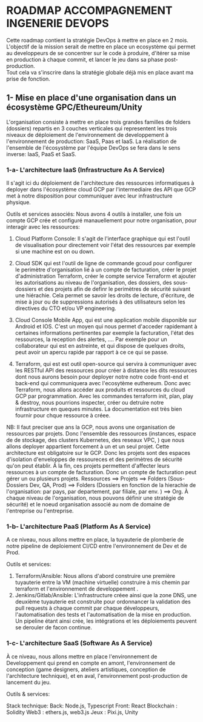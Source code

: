 # ROADMAP ACCOMPAGNEMENT INGENERIE DEVOPS #

Cette roadmap contient la stratégie DevOps à mettre en place en 2 mois. L'objectif de la mission serait de mettre en place un ecosystème qui permet au developpeurs de se concentrer sur le code à produire, d'itérer sa mise en production à chaque commit, et lancer le jeu dans sa phase post-production.   
Tout cela va s'inscrire dans la stratégie globale déjà mis en place avant ma prise de fonction.

## 1- Mise en place d'une organisation dans un écosystème GPC/Etheureum/Unity

L'organisation consiste à mettre en place trois grandes familles de folders (dossiers) repartis en 3 couches verticales qui representent les trois niveaux de déploiement de l'environnement de developpement à l'environnement de production: SaaS, Paas et IaaS. La réalisation de l'ensemble de l'écosystème par l'équipe DevOps se fera dans le sens inverse: IaaS, PaaS et SaaS. 

### 1-a- L'architecture IaaS (Infrastructure As A Service)

Il s'agit ici du déploiement de l'architecture des ressources informatiques à deployer dans l'écosystème cloud GCP par l'intermediaire des API que GCP met à notre disposition pour communiquer avec leur infrastructure physique.
 
Outils et services associés: Nous avons 4 outils à installer, une fois un compte GCP crée et configuré manauellement pour notre organisation, pour interagir avec les ressources:

1. Cloud Platform Console: Il s'agit de l'interface graphique qui est l'outil de visualisation pour directement voir l'état des ressources par exemple si une machine est on ou down.

2. Cloud SDK qui est l'outil de ligne de commande gcoud pour configurer le perimètre d'organisation lié à un compte de facturation, créer le projet d'administration Terraform, créer le compte service Terraform et ajouter les autorisations au niveau de l'organisation, des dossiers, des sous-dossiers et des projets afin de definr le perimètres de sécurité suivant une hiérachie. Cela permet se savoir les droits de lecture, d'écriture, de mise à jour ou de suppressions autorisés à des utilisateurs selon les directives du CTO et/ou VP engineering.

3. Cloud Console Mobile App, qui est une application mobile disponible sur Android et IOS. C'est un moyen qui nous permet d'acceder rapidemant à certaines informations pertinentes par exemple la facturation, l'état des ressources, la reception des alertes, .... Par exemple pour un collaborateur qui est en astreinte, et qui dispose de quelques droits, peut avoir un apercu rapide par rapport à ce ce qui se passe.  
4. Terraform, qui est est outil open-source qui servira à communiquer avec les RESTful API des ressources pour créer à distance les dits ressources dont nous aurons besoin pour deployer notre notre code front-end et back-end qui communiquera avec l'ecosytème euthereum. Donc avec Terraform, nous allons accéder aux produits et ressources du cloud GCP par programmation. Avec les commandes terraform init, plan, play & destroy, nous pourrions inspecter, créer ou detruire notre infrastructure en queques minutes. La documentation est très bien fournir pour chque ressource à créee.  

NB: Il faut preciser que ans la GCP, nous avons une organisation de ressources par projets. Donc l'ensemble des ressources (instances, espace de de stockage, des clusters Kubernetes, des reseaux VPC, ) que nous allons deployer appartient forcement à un et un seul projet. Cette architecture est obligatoire sur le GCP. Donc les projets sont des espaces d'isolation d'enveloppes de ressoureces et des perimètres de sécurité qu'on peut établir. Ã la fin, ces projets permettent d'affecter leurs ressources à un compte de facturation. Donc un compte de facturation peut gérer un ou plusieurs projets. Ressources ==> Projets ==> Folders (Sous-Dossiers Dev, QA, Prod) ==> Folders (Dossiers en fonction de la hierachie de l'organisation: par pays, par departement, par filiale, par env. ) ==> Org. À chaque niveau de l'organisation, nous pouvons définir une stratégie de sécurité) et le noeud organisation associé au nom de domaine de l'entreprise ou l'entreprise.


### 1-b- L'architecture PaaS (Platform As A Service)

A ce niveau, nous allons mettre en place, la tuyauterie de plomberie de notre pipeline de deploiement CI/CD entre l'environnement de Dev et de Prod.

Outils et services:  

1. Terraform/Ansible: Nous allons d'abord construire une première tuyauterie entre la VM (machine virtuelle) construire à mis chemin par terraform et l'environnement de developpement
.
2. Jenkins/Gitlab/Ansible: L'infrastructure créee ainsi que la zone DNS, une deuxième tuyauterie est construite pour ordonnancer la validation des pull requests à chaque commit par chaque développeurs, l'automatisation des tests et l'automatisation de la mise en production. Un pipeline étant ainsi crée, les intégrations et les déploiements peuvent se derouler de facon continue.

### 1-c- L'architecture SaaS (Software As A Service)

À ce niveau, nous allons mettre en place l'environnement de Developpement qui prend en compte en amont, l'environnement de conception (game designers, ateliers artistiques, conception de l'architecture technique), et en aval, l'environnement post-production de lancement du jeu.

Outils & services: 

Stack technique:
Back: Node.js, Typescript
Front: React
Blockchain : Solidity
Web3 : ethers.js, web3.js
Jeux : Pixi.js, Unity










